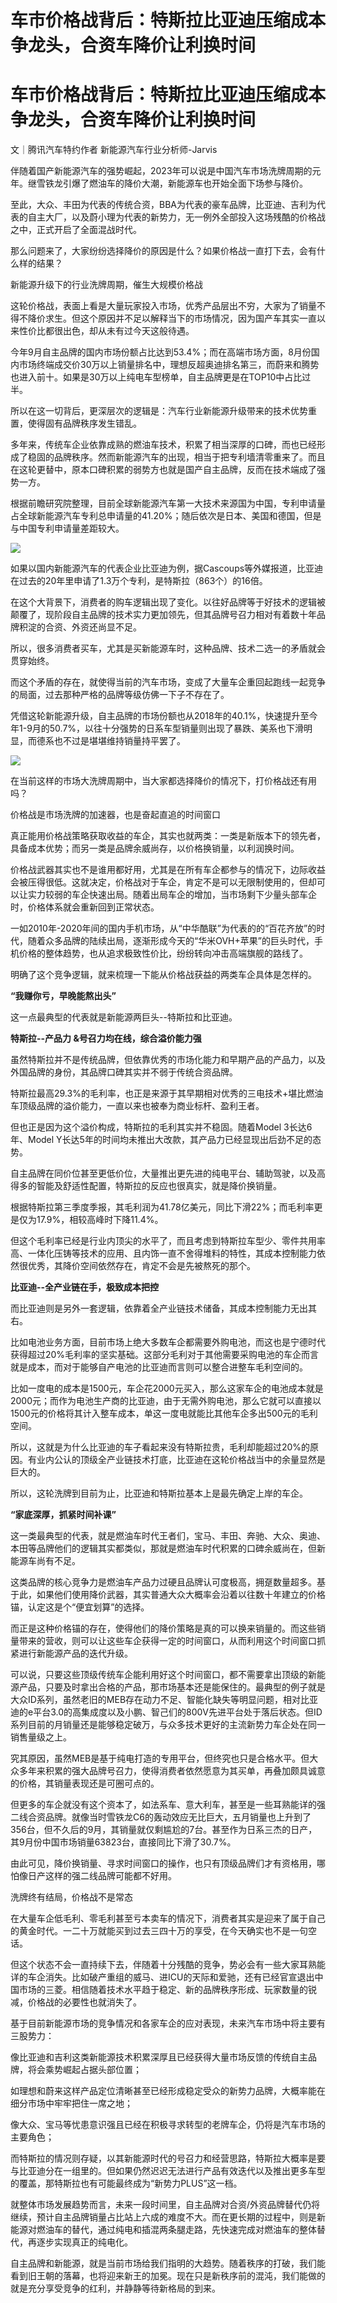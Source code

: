 # 车市价格战背后：特斯拉比亚迪压缩成本争龙头，合资车降价让利换时间

# 车市价格战背后：特斯拉比亚迪压缩成本争龙头，合资车降价让利换时间

文｜腾讯汽车特约作者 新能源汽车行业分析师-Jarvis

伴随着国产新能源汽车的强势崛起，2023年可以说是中国汽车市场洗牌周期的元年。继雪铁龙引爆了燃油车的降价大潮，新能源车也开始全面下场参与降价。

至此，大众、丰田为代表的传统合资，BBA为代表的豪车品牌，比亚迪、吉利为代表的自主大厂，以及蔚小理为代表的新势力，无一例外全部投入这场残酷的价格战之中，正式开启了全面混战时代。

那么问题来了，大家纷纷选择降价的原因是什么？如果价格战一直打下去，会有什么样的结果？

新能源升级下的行业洗牌周期，催生大规模价格战

这轮价格战，表面上看是大量玩家投入市场，优秀产品层出不穷，大家为了销量不得不降价求生。但这个原因并不足以解释当下的市场情况，因为国产车其实一直以来性价比都很出色，却从未有过今天这般待遇。

今年9月自主品牌的国内市场份额占比达到53.4%；而在高端市场方面，8月份国内市场终端成交价30万以上销量排名中，理想反超奥迪排名第三，而蔚来和腾势也进入前十。如果是30万以上纯电车型榜单，自主品牌更是在TOP10中占比过半。

所以在这一切背后，更深层次的逻辑是：汽车行业新能源升级带来的技术优势重置，使得固有品牌秩序发生错乱。

多年来，传统车企业依靠成熟的燃油车技术，积累了相当深厚的口碑，而也已经形成了稳固的品牌秩序。然而新能源汽车的出现，相当于把专利墙清零重来了。而且在这轮更替中，原本口碑积累的弱势方也就是国产自主品牌，反而在技术端成了强势一方。

根据前瞻研究院整理，目前全球新能源汽车第一大技术来源国为中国，专利申请量占全球新能源汽车专利总申请量的41.20%；随后依次是日本、美国和德国，但是与中国专利申请量差距较大。

![](https://inews.gtimg.com/om_bt/O6irl9nroaeXJGmtbfDpGZEjJodVQDd1nuB6ZLsEGyleYAA/1000)

如果以国内新能源汽车的代表企业比亚迪为例，据Cascoups等外媒报道，比亚迪在过去的20年里申请了1.3万个专利，是特斯拉（863个）的16倍。

在这个大背景下，消费者的购车逻辑出现了变化。以往好品牌等于好技术的逻辑被颠覆了，现阶段自主品牌的技术实力更加领先，但其品牌号召力相对有着数十年品牌积淀的合资、外资还尚显不足。

所以，很多消费者买车，尤其是买新能源车时，这种品牌、技术二选一的矛盾就会贯穿始终。

而这个矛盾的存在，就使得当前的汽车市场，变成了大量车企重回起跑线一起竞争的局面，过去那种严格的品牌等级仿佛一下子不存在了。

凭借这轮新能源升级，自主品牌的市场份额也从2018年的40.1%，快速提升至今年1-9月的50.7%，以往十分强势的日系车型销量则出现了暴跌、美系也下滑明显，而德系也不过是堪堪维持销量持平罢了。

![](https://inews.gtimg.com/om_bt/Oy0u5nH6dXxim_FLzjjZv8UfROn7yzK1zuYRxvQg_b1vEAA/1000)

在当前这样的市场大洗牌周期中，当大家都选择降价的情况下，打价格战还有用吗？

价格战是市场洗牌的加速器，也是奋起直追的时间窗口

真正能用价格战策略获取收益的车企，其实也就两类：一类是新版本下的领先者，具备成本优势；而另一类是品牌余威尚存，以价格换销量，以利润换时间。

价格战武器其实也不是谁用都好用，尤其是在所有车企都参与的情况下，边际收益会被压得很低。这就决定，价格战对于车企，肯定不是可以无限制使用的，但却可以让实力较弱的车企快速出局。随着出局车企的增加，当市场剩下少量头部车企时，价格体系就会重新回到正常状态。

一如2010年-2020年间的国内手机市场，从“中华酷联”为代表的的“百花齐放”的时代，随着众多品牌的陆续出局，逐渐形成今天的“华米OVH+苹果”的巨头时代，手机价格的整体趋势，也从追求极致性价比，纷纷转向冲击高端旗舰的路线了。

明确了这个竞争逻辑，就来梳理一下能从价格战获益的两类车企具体是怎样的。

**“我赚你亏，早晚能熬出头”**

这一点最典型的代表就是新能源两巨头--特斯拉和比亚迪。

**特斯拉--产品力 &号召力均在线，综合溢价能力强**

虽然特斯拉并不是传统品牌，但依靠优秀的市场化能力和早期产品的产品力，以及外国品牌的身份，其品牌口碑其实并不弱于传统合资品牌。

特斯拉最高29.3%的毛利率，也正是来源于其早期相对优秀的三电技术+堪比燃油车顶级品牌的溢价能力，一直以来也被奉为商业标杆、盈利王者。

但也正是因为这个溢价构成，特斯拉的毛利其实并不稳固。随着Model 3长达6年、Model
Y长达5年的时间均未推出大改款，其产品力已经显现出后劲不足的态势。

自主品牌在同价位甚至更低价位，大量推出更先进的纯电平台、辅助驾驶，以及高得多的智能及舒适性配置，特斯拉的反应也很真实，就是降价换销量。

根据特斯拉第三季度季报，其毛利润为41.78亿美元，同比下滑22%；而毛利率更是仅为17.9%，相较高峰时下降11.4%。

但这个毛利率已经是行业内顶尖的水平了，而且考虑到特斯拉车型少、零件共用率高、一体化压铸等技术的应用、且内饰一直不舍得堆料的特性，其成本控制能力依然很优秀，其降价空间依然存在，肯定不会是先被熬死的那个。

**比亚迪--全产业链在手，极致成本把控**

而比亚迪则是另外一套逻辑，依靠着全产业链技术储备，其成本控制能力无出其右。

比如电池业务方面，目前市场上绝大多数车企都需要外购电池，而这也是宁德时代获得超过20%毛利率的坚实基础。这部分毛利对于其他需要采购电池的车企而言就是成本，而对于能够自产电池的比亚迪而言则可以整合进整车毛利空间的。

比如一度电的成本是1500元，车企花2000元买入，那么这家车企的电池成本就是2000元；而作为电池生产商的比亚迪，由于无需外购电池，那么它就可以直接以1500元的价格将其计入整车成本，单这一度电就能比其他车企多出500元的毛利空间。

所以，这就是为什么比亚迪的车子看起来没有特斯拉贵，毛利却能超过20%的原因。有业内公认的顶级全产业链技术打底，比亚迪在这轮价格战当中的余量显然是巨大的。

所以，这轮洗牌到目前为止，比亚迪和特斯拉基本上是最先确定上岸的车企。

**“家底深厚，抓紧时间补课”**

这一类最典型的代表，就是燃油车时代王者们，宝马、丰田、奔驰、大众、奥迪、本田等品牌他们的逻辑其实都类似，那就是燃油车时代积累的口碑余威尚在，但新能源车尚有不足。

这类品牌的核心竞争力是燃油车产品力过硬且品牌认可度极高，拥趸数量超多。基于此，如果他们使用降价武器，其实普通大众大概率会沿着以往数十年建立的价格锚，认定这是个“便宜划算”的选择。

而正是这种价格锚的存在，使得他们的降价策略是真的可以换来销量的。而这些销量带来的营收，则可以让这些车企获得一定的时间窗口，从而利用这个时间窗口抓紧进行新能源产品的迭代升级。

可以说，只要这些顶级传统车企能利用好这个时间窗口，都不需要拿出顶级的新能源产品，只要及时拿出合格的产品，那市场基本还是能保住的。最典型的例子就是大众ID系列，虽然老旧的MEB存在动力不足、智能化缺失等明显问题，相对比亚迪的e平台3.0的高集成度以及小鹏、智己们的800V先进平台处于落后状态。但ID系列目前的月销量还是能够稳定破万，与众多技术更好的主流新势力车企处在同一销售量级之上。

究其原因，虽然MEB是基于纯电打造的专用平台，但终究也只是合格水平。但大众多年来积累的强大品牌号召力，使得消费者依然愿意为其买单，再叠加颇具诚意的价格，其销量表现还是可圈可点的。

但更多的车企就没有这个资本了，如法系车、意大利车，甚至是一些耳熟能详的强二线合资品牌。就像当时雪铁龙C6的轰动效应无比巨大，五月销量也上升到了356台，但不久后的9月，其销量就仅剩尴尬的7台。甚至作为日系三杰的日产，其9月份中国市场销量63823台，直接同比下滑了30.7%。

由此可见，降价换销量、寻求时间窗口的操作，也只有顶级品牌们才有资格用，哪怕像日产这样的强二线品牌可能都不好用。

洗牌终有结局，价格战不是常态

在大量车企低毛利、零毛利甚至亏本卖车的情况下，消费者其实是迎来了属于自己的黄金时代。一二十万就能买到过去三四十万的享受，在今天确实也不是一句空话。

但这个状态不会一直持续下去，伴随着十分残酷的竞争，势必会有一些大家耳熟能详的车企消失。比如破产重组的威马、进ICU的天际和爱驰，还有已经官宣退出中国市场的三菱。相信随着技术水平趋于稳定、新的品牌秩序形成、玩家数量的锐减，价格战的必要性也就消失了。

基于目前新能源市场的竞争情况和各家车企的应对表现，未来汽车市场中将主要有三股势力：

像比亚迪和吉利这类新能源技术积累深厚且已经获得大量市场反馈的传统自主品牌，将会乘势崛起占据头部位置；

如理想和蔚来这样产品定位清晰甚至已经形成稳定受众的新势力品牌，大概率能在细分市场中牢牢把住一席之地；

像大众、宝马等忧患意识强且已经在积极寻求转型的老牌车企，仍将是汽车市场的主要角色；

而特斯拉的情况则存疑，以其新能源时代的号召力和经营思路，特斯拉大概率是要与比亚迪分在一组里的。但如果仍然迟迟无法进行产品有效迭代以及推出更多车型的覆盖，那特斯拉也有可能最终成为“新势力PLUS”这一档。

就整体市场发展趋势而言，未来一段时间里，自主品牌对合资/外资品牌替代仍将继续，预计自主品牌销量占比站上六成的难度不大。而在更长期的过程中，则是新能源对燃油车的替代，通过纯电和插混两条腿走路，先快速完成对燃油车的整体替代，再逐步实现真正的纯电化。

自主品牌和新能源，就是当前市场给我们指明的大趋势。随着秩序的打破，我们能看到旧王朝的落幕，也将迎来新王的加冕。现在只是新秩序前的混沌，我们能做的就是充分享受竞争的红利，并静静等待新格局的到来。

